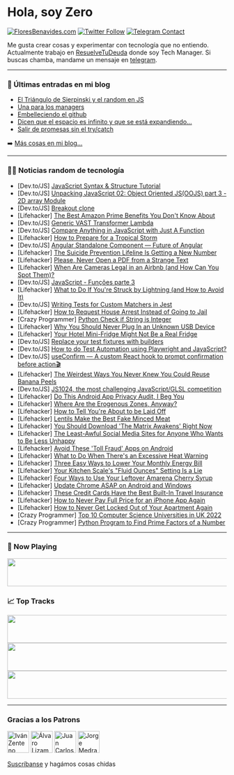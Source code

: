 # Hola, soy Zero

[![FloresBenavides.com](https://img.shields.io/website?down_message=oops&label=MiBlog&style=for-the-badge&up_message=online&url=https%3A%2F%2Ffloresbenavides.com)](https://floresbenavides.com) [![Twitter Follow](https://img.shields.io/twitter/follow/ZeroDragon?color=%231DA1F2&label=Follow&logo=twitter&logoColor=ffffff&style=for-the-badge)](https://twitter.com/zerodragon) [![Telegram Contact](https://img.shields.io/badge/escr%C3%ADbeme-ZeroDragon-%2326A5E4?style=for-the-badge&logo=telegram)](https://t.me/zerodragon)

Me gusta crear cosas y experimentar con tecnología que no entiendo.
Actualmente trabajo en [ResuelveTuDeuda](http://github.com/resuelve) donde soy Tech Manager.
Si buscas chamba, mandame un mensaje en [telegram](https://t.me/zerodragon).

---

### 📕 Últimas entradas en mi blog
<!-- BLOG-POST-LIST:START -->
- [El Triángulo de Sierpinski y el random en JS](https://floresbenavides.com/el-triangulo-de-sierpinski-y-el-random-en-js/)
- [Una para los managers](https://floresbenavides.com/una-para-los-managers/)
- [Embelleciendo el github](https://floresbenavides.com/embelleciendo-el-github/)
- [Dicen que el espacio es infinito y que se está expandiendo…](https://floresbenavides.com/dicen-que-el-espacio-es-infinito-y-que-se-esta-expandiendo/)
- [Salir de promesas sin el try/catch](https://floresbenavides.com/salir-de-promesas-sin-el-try-catch/)
<!-- BLOG-POST-LIST:END -->

➡️ [Más cosas en mi blog...](https://floresbenavides.com)

---

### 👨‍💻 Noticias random de tecnología
<!-- TECH-POSTS:START -->
- [Dev.to/JS] [JavaScript Syntax &amp; Structure Tutorial](https://dev.to/rembertdesigns/javascript-syntax-structure-tutorial-hf3)
- [Dev.to/JS] [Unpacking JavaScript 02: Object Oriented JS&lpar;OOJS&rpar; part 3 - 2D array Module](https://dev.to/sfundomhlungu/unpacking-javascript-02-object-oriented-jsoojs-part-3-2d-array-module-2epp)
- [Dev.to/JS] [Breakout clone](https://dev.to/codeguppy/breakout-clone-5b6g)
- [Lifehacker] [The Best Amazon Prime Benefits You Don&#39;t Know About](https://lifehacker.com/the-best-amazon-prime-benefits-you-dont-know-about-1849154312)
- [Dev.to/JS] [Generic VAST Transformer Lambda](https://dev.to/video/generic-vast-transformer-lambda-ddm)
- [Dev.to/JS] [Compare Anything in JavaScript with Just A Function](https://dev.to/rasaf_ibrahim/compare-anything-in-javascript-with-just-a-function-5g1a)
- [Lifehacker] [How to Prepare for a Tropical Storm](https://lifehacker.com/how-to-prepare-for-a-tropical-storm-1849154063)
- [Dev.to/JS] [Angular Standalone Component — Future of Angular](https://dev.to/ankit_k_sharma/angular-standalone-component-future-of-angular-37l2)
- [Lifehacker] [The Suicide Prevention Lifeline Is Getting a New Number](https://lifehacker.com/the-suicide-prevention-lifeline-is-getting-a-new-number-1849154009)
- [Lifehacker] [Please, Never Open a PDF from a Strange Text](https://lifehacker.com/please-never-open-a-pdf-from-a-strange-text-1849153405)
- [Lifehacker] [When Are Cameras Legal in an Airbnb &lpar;and How Can You Spot Them&rpar;?](https://lifehacker.com/when-are-cameras-legal-in-an-airbnb-and-how-can-you-sp-1849151842)
- [Dev.to/JS] [JavaScript - Funções parte 3](https://dev.to/h4ck3rtr4d3r/javascript-funcao-parte-3-1men)
- [Lifehacker] [What to Do If You&#39;re Struck by Lightning &lpar;and How to Avoid It&rpar;](https://lifehacker.com/what-to-do-if-youre-struck-by-lightning-and-how-to-avo-1849152991)
- [Dev.to/JS] [Writing Tests for Custom Matchers in Jest](https://dev.to/chiubaka/writing-tests-for-custom-matchers-in-jest-1cb3)
- [Lifehacker] [How to Request House Arrest Instead of Going to Jail](https://lifehacker.com/how-to-request-house-arrest-instead-of-going-to-jail-1849152592)
- [Crazy Programmer] [Python Check if String is Integer](https://www.thecrazyprogrammer.com/2022/07/python-check-if-string-is-integer.html)
- [Lifehacker] [Why You Should Never Plug In an Unknown USB Device](https://lifehacker.com/why-you-should-never-plug-in-an-unknown-usb-device-1849152035)
- [Lifehacker] [Your Hotel Mini-Fridge Might Not Be a Real Fridge](https://lifehacker.com/your-hotel-mini-fridge-might-not-be-a-real-fridge-1849152582)
- [Dev.to/JS] [Replace your test fixtures with builders](https://dev.to/everlyhealth/replace-your-test-fixtures-with-builders-4602)
- [Dev.to/JS] [How to do Test Automation using Playwright and JavaScript?](https://dev.to/codewithmmak/how-to-do-test-automation-using-playwright-and-javascript-2ebg)
- [Dev.to/JS] [useConfirm — A custom React hook to prompt confirmation before action🎬](https://dev.to/kai_wenzel/useconfirm-a-custom-react-hook-to-prompt-confirmation-before-action-4ld4)
- [Lifehacker] [The Weirdest Ways You Never Knew You Could Reuse Banana Peels](https://lifehacker.com/the-weirdest-ways-you-never-knew-you-could-reuse-your-b-1849152343)
- [Dev.to/JS] [JS1024, the most challenging JavaScript/GLSL competition](https://dev.to/js1024fun/js1024-the-most-challenging-javascriptglsl-competition-35jg)
- [Lifehacker] [Do This Android App Privacy Audit, I Beg You](https://lifehacker.com/do-this-android-app-privacy-audit-i-beg-you-1849151056)
- [Lifehacker] [Where Are the Erogenous Zones, Anyway?](https://lifehacker.com/where-are-the-erogenous-zones-anyway-1849149916)
- [Lifehacker] [How to Tell You&#39;re About to be Laid Off](https://lifehacker.com/how-to-tell-youre-about-to-be-laid-off-1849150165)
- [Lifehacker] [Lentils Make the Best Fake Minced Meat](https://lifehacker.com/lentils-make-the-best-fake-minced-meat-1849146006)
- [Lifehacker] [You Should Download &#39;The Matrix Awakens&#39; Right Now](https://lifehacker.com/you-should-download-the-matrix-awakens-right-now-1849149020)
- [Lifehacker] [The Least-Awful Social Media Sites for Anyone Who Wants to Be Less Unhappy](https://lifehacker.com/the-least-awful-social-media-sites-for-anyone-who-wants-1849149104)
- [Lifehacker] [Avoid These &#39;Toll Fraud&#39; Apps on Android](https://lifehacker.com/avoid-these-toll-fraud-apps-on-android-1849148927)
- [Lifehacker] [What to Do When There&#39;s an Excessive Heat Warning](https://lifehacker.com/what-to-do-when-theres-an-excessive-heat-warning-1849148961)
- [Lifehacker] [Three Easy Ways to Lower Your Monthly Energy Bill](https://lifehacker.com/three-easy-ways-to-lower-your-monthly-energy-bill-1849147465)
- [Lifehacker] [Your Kitchen Scale&#39;s &quot;Fluid Ounces&quot; Setting Is a Lie](https://lifehacker.com/your-kitchen-scales-fluid-ounces-setting-is-a-lie-1849147616)
- [Lifehacker] [Four Ways to Use Your Leftover Amarena Cherry Syrup](https://lifehacker.com/four-ways-to-use-your-leftover-amarena-cherry-syrup-1849144181)
- [Lifehacker] [Update Chrome ASAP on Android and Windows](https://lifehacker.com/update-chrome-asap-on-android-and-windows-1849147018)
- [Lifehacker] [These Credit Cards Have the Best Built-In Travel Insurance](https://lifehacker.com/these-credit-cards-have-the-best-built-in-travel-insura-1849146516)
- [Lifehacker] [How to Never Pay Full Price for an iPhone App Again](https://lifehacker.com/how-to-never-pay-full-price-for-an-iphone-app-again-1849146728)
- [Lifehacker] [How to Never Get Locked Out of Your Apartment Again](https://lifehacker.com/how-to-never-get-locked-out-of-your-apartment-again-1849146996)
- [Crazy Programmer] [Top 10 Computer Science Universities in UK 2022](https://www.thecrazyprogrammer.com/2022/07/computer-science-universities-in-uk.html)
- [Crazy Programmer] [Python Program to Find Prime Factors of a Number](https://www.thecrazyprogrammer.com/2022/07/python-program-to-find-prime-factors-of-a-number.html)<!-- TECH-POSTS:END -->

---

### 🎵 Now Playing
<a href="https://spotify-now-playing-dun.vercel.app/now-playing?open"><img src="https://spotify-now-playing-dun.vercel.app/now-playing" width="540" height="64"></a>

### 📈 Top Tracks
<a href="https://spotify-now-playing-dun.vercel.app/top-tracks?i=1&open"><img src="https://spotify-now-playing-dun.vercel.app/top-tracks?i=1" width="540" height="64"></a>
<a href="https://spotify-now-playing-dun.vercel.app/top-tracks?i=2&open"><img src="https://spotify-now-playing-dun.vercel.app/top-tracks?i=2" width="540" height="64"></a>
<a href="https://spotify-now-playing-dun.vercel.app/top-tracks?i=3&open"><img src="https://spotify-now-playing-dun.vercel.app/top-tracks?i=3" width="540" height="64"></a>

---

### Gracias a los Patrons
[<img src="https://avatars.githubusercontent.com/u/243380?v=4" alt="Iván Zenteno" width="50px">](https://github.com/k001) [<img src="https://avatars.githubusercontent.com/u/19955639?v=4" alt="Álvaro Lizama" width="50px">](https://github.com/alvarolizama) [<img src="https://avatars.githubusercontent.com/u/2718753?v=4" alt="Juan Carlos Ruiz" width="50px">](https://github.com/JuanCrg90) [<img src="https://avatars.githubusercontent.com/u/37025?v=4" alt="Jorge Medrano" width="50px">](https://github.com/h1pp1e) 

[Suscríbanse](https://www.patreon.com/zerodragon) y hagámos cosas chidas
